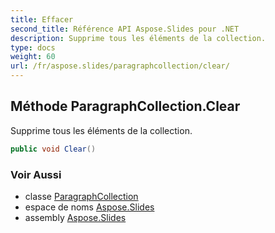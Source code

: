 ```yaml
---
title: Effacer
second_title: Référence API Aspose.Slides pour .NET
description: Supprime tous les éléments de la collection.
type: docs
weight: 60
url: /fr/aspose.slides/paragraphcollection/clear/
---
```


## Méthode ParagraphCollection.Clear

Supprime tous les éléments de la collection.

```csharp
public void Clear()
```

### Voir Aussi

* classe [ParagraphCollection](../../paragraphcollection)
* espace de noms [Aspose.Slides](../../paragraphcollection)
* assembly [Aspose.Slides](../../../)

<!-- DO NOT EDIT: généré par xmldocmd pour Aspose.Slides.dll -->
